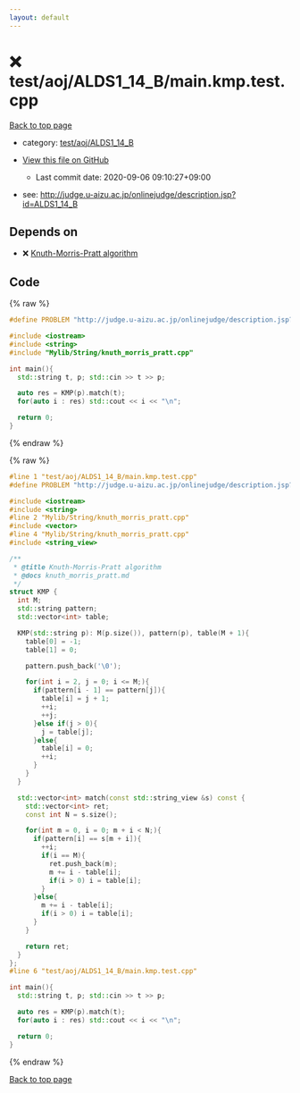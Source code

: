 ```yaml
---
layout: default
---
```


<!-- mathjax config similar to math.stackexchange -->
<script type="text/javascript" async
  src="https://cdnjs.cloudflare.com/ajax/libs/mathjax/2.7.5/MathJax.js?config=TeX-MML-AM_CHTML">
</script>
<script type="text/x-mathjax-config">
  MathJax.Hub.Config({
    TeX: { equationNumbers: { autoNumber: "AMS" }},
    tex2jax: {
      inlineMath: [ ['$','$'] ],
      processEscapes: true
    },
    "HTML-CSS": { matchFontHeight: false },
    displayAlign: "left",
    displayIndent: "2em"
  });
</script>

<script type="text/javascript" src="https://cdnjs.cloudflare.com/ajax/libs/jquery/3.4.1/jquery.min.js"></script>
<script src="https://cdn.jsdelivr.net/npm/jquery-balloon-js@1.1.2/jquery.balloon.min.js" integrity="sha256-ZEYs9VrgAeNuPvs15E39OsyOJaIkXEEt10fzxJ20+2I=" crossorigin="anonymous"></script>
<script type="text/javascript" src="../../../../assets/js/copy-button.js"></script>
<link rel="stylesheet" href="../../../../assets/css/copy-button.css" />


# :x: test/aoj/ALDS1_14_B/main.kmp.test.cpp

<a href="../../../../index.html">Back to top page</a>

* category: <a href="../../../../index.html#6ed7f5103dd44c87e247853bfe87329e">test/aoj/ALDS1_14_B</a>
* <a href="{{ site.github.repository_url }}/blob/master/test/aoj/ALDS1_14_B/main.kmp.test.cpp">View this file on GitHub</a>
    - Last commit date: 2020-09-06 09:10:27+09:00


* see: <a href="http://judge.u-aizu.ac.jp/onlinejudge/description.jsp?id=ALDS1_14_B">http://judge.u-aizu.ac.jp/onlinejudge/description.jsp?id=ALDS1_14_B</a>


## Depends on

* :x: <a href="../../../../library/Mylib/String/knuth_morris_pratt.cpp.html">Knuth-Morris-Pratt algorithm</a>


## Code

<a id="unbundled"></a>
{% raw %}
```cpp
#define PROBLEM "http://judge.u-aizu.ac.jp/onlinejudge/description.jsp?id=ALDS1_14_B"

#include <iostream>
#include <string>
#include "Mylib/String/knuth_morris_pratt.cpp"

int main(){
  std::string t, p; std::cin >> t >> p;

  auto res = KMP(p).match(t);
  for(auto i : res) std::cout << i << "\n";

  return 0;
}

```
{% endraw %}

<a id="bundled"></a>
{% raw %}
```cpp
#line 1 "test/aoj/ALDS1_14_B/main.kmp.test.cpp"
#define PROBLEM "http://judge.u-aizu.ac.jp/onlinejudge/description.jsp?id=ALDS1_14_B"

#include <iostream>
#include <string>
#line 2 "Mylib/String/knuth_morris_pratt.cpp"
#include <vector>
#line 4 "Mylib/String/knuth_morris_pratt.cpp"
#include <string_view>

/**
 * @title Knuth-Morris-Pratt algorithm
 * @docs knuth_morris_pratt.md
 */
struct KMP {
  int M;
  std::string pattern;
  std::vector<int> table;

  KMP(std::string p): M(p.size()), pattern(p), table(M + 1){
    table[0] = -1;
    table[1] = 0;

    pattern.push_back('\0');

    for(int i = 2, j = 0; i <= M;){
      if(pattern[i - 1] == pattern[j]){
        table[i] = j + 1;
        ++i;
        ++j;
      }else if(j > 0){
        j = table[j];
      }else{
        table[i] = 0;
        ++i;
      }
    }
  }

  std::vector<int> match(const std::string_view &s) const {
    std::vector<int> ret;
    const int N = s.size();

    for(int m = 0, i = 0; m + i < N;){
      if(pattern[i] == s[m + i]){
        ++i;
        if(i == M){
          ret.push_back(m);
          m += i - table[i];
          if(i > 0) i = table[i];
        }
      }else{
        m += i - table[i];
        if(i > 0) i = table[i];
      }
    }

    return ret;
  }
};
#line 6 "test/aoj/ALDS1_14_B/main.kmp.test.cpp"

int main(){
  std::string t, p; std::cin >> t >> p;

  auto res = KMP(p).match(t);
  for(auto i : res) std::cout << i << "\n";

  return 0;
}

```
{% endraw %}

<a href="../../../../index.html">Back to top page</a>

